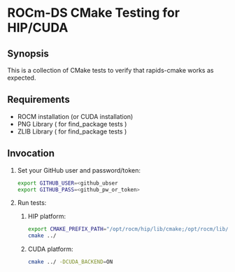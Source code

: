 # ROCm-DS CMake Testing for HIP/CUDA

## Synopsis

This is a collection of CMake tests to verify that rapids-cmake works as
expected.

## Requirements

- ROCM installation (or CUDA installation)
- PNG Library ( for find_package tests )
- ZLIB Library ( for find_package tests )

## Invocation

1. Set your GitHub user and password/token:

   ```bash
   export GITHUB_USER=<github_ubser
   export GITHUB_PASS=<github_pw_or_token>
   ```
3. Run tests:

   1. HIP platform:

      ```bash
      export CMAKE_PREFIX_PATH="/opt/rocm/hip/lib/cmake;/opt/rocm/lib/cmake"
      cmake ../
      ```
   1. CUDA platform:

      ```bash
      cmake ../ -DCUDA_BACKEND=ON
      ```
